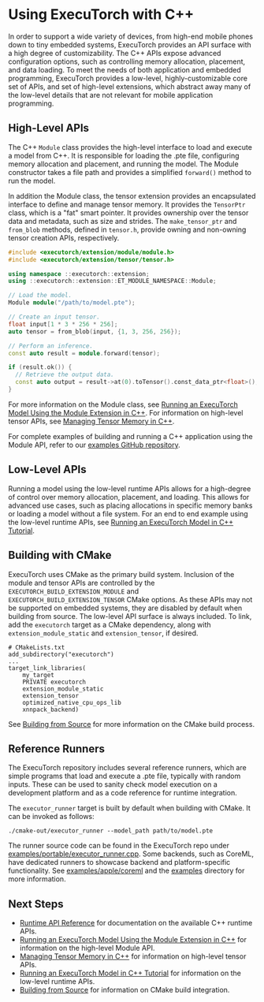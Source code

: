 # Using ExecuTorch with C++

In order to support a wide variety of devices, from high-end mobile phones down to tiny embedded systems, ExecuTorch provides an API surface with a high degree of customizability. The C++ APIs expose advanced configuration options, such as controlling memory allocation, placement, and data loading. To meet the needs of both application and embedded programming, ExecuTorch provides a low-level, highly-customizable core set of APIs, and set of high-level extensions, which abstract away many of the low-level details that are not relevant for mobile application programming.

## High-Level APIs

The C++ `Module` class provides the high-level interface to load and execute a model from C++. It is responsible for loading the .pte file, configuring memory allocation and placement, and running the model. The Module constructor takes a file path and provides a simplified `forward()` method to run the model.

In addition the Module class, the tensor extension provides an encapsulated interface to define and manage tensor memory. It provides the `TensorPtr` class, which is a "fat" smart pointer. It provides ownership over the tensor  data and metadata, such as size and strides. The `make_tensor_ptr` and `from_blob` methods, defined in `tensor.h`, provide owning and non-owning tensor creation APIs, respectively.

```cpp
#include <executorch/extension/module/module.h>
#include <executorch/extension/tensor/tensor.h>

using namespace ::executorch::extension;
using ::executorch::extension::ET_MODULE_NAMESPACE::Module;

// Load the model.
Module module("/path/to/model.pte");

// Create an input tensor.
float input[1 * 3 * 256 * 256];
auto tensor = from_blob(input, {1, 3, 256, 256});

// Perform an inference.
const auto result = module.forward(tensor);

if (result.ok()) {
  // Retrieve the output data.
  const auto output = result->at(0).toTensor().const_data_ptr<float>();
}
```

For more information on the Module class, see [Running an ExecuTorch Model Using the Module Extension in C++](extension-module.md). For information on high-level tensor APIs, see [Managing Tensor Memory in C++](extension-tensor.md).

For complete examples of building and running a C++ application using the Module API, refer to our [examples GitHub repository](https://github.com/pytorch-labs/executorch-examples/tree/main/mv2/cpp).

## Low-Level APIs

Running a model using the low-level runtime APIs allows for a high-degree of control over memory allocation, placement, and loading. This allows for advanced use cases, such as placing allocations in specific memory banks or loading a model without a file system. For an end to end example using the low-level runtime APIs, see [Running an ExecuTorch Model in C++ Tutorial](running-a-model-cpp-tutorial.md).

## Building with CMake

ExecuTorch uses CMake as the primary build system. Inclusion of the module and tensor APIs are controlled by the `EXECUTORCH_BUILD_EXTENSION_MODULE` and `EXECUTORCH_BUILD_EXTENSION_TENSOR` CMake options. As these APIs may not be supported on embedded systems, they are disabled by default when building from source. The low-level API surface is always included. To link, add the `executorch` target as a CMake dependency, along with `extension_module_static` and `extension_tensor`, if desired.

```
# CMakeLists.txt
add_subdirectory("executorch")
...
target_link_libraries(
    my_target
    PRIVATE executorch
    extension_module_static
    extension_tensor
    optimized_native_cpu_ops_lib
    xnnpack_backend)
```

See [Building from Source](using-executorch-building-from-source.md) for more information on the CMake build process.

## Reference Runners

The ExecuTorch repository includes several reference runners, which are simple programs that load and execute a .pte file, typically with random inputs. These can be used to sanity check model execution on a development platform and as a code reference for runtime integration.

The `executor_runner` target is built by default when building with CMake. It can be invoked as follows:
```
./cmake-out/executor_runner --model_path path/to/model.pte
```

The runner source code can be found in the ExecuTorch repo under [examples/portable/executor_runner.cpp](https://github.com/pytorch/executorch/blob/main/examples/portable/executor_runner/executor_runner.cpp). Some backends, such as CoreML, have dedicated runners to showcase backend and platform-specific functionality. See [examples/apple/coreml](https://github.com/pytorch/executorch/tree/main/examples/apple/coreml) and the [examples](https://github.com/pytorch/executorch/tree/main/examples) directory for more information.

## Next Steps

- [Runtime API Reference](executorch-runtime-api-reference.md) for documentation on the available C++ runtime APIs.
- [Running an ExecuTorch Model Using the Module Extension in C++](extension-module.md) for information on the high-level Module API.
- [Managing Tensor Memory in C++](extension-tensor.md) for information on high-level tensor APIs.
- [Running an ExecuTorch Model in C++ Tutorial](running-a-model-cpp-tutorial.md) for information on the low-level runtime APIs.
- [Building from Source](using-executorch-building-from-source.md) for information on CMake build integration.
